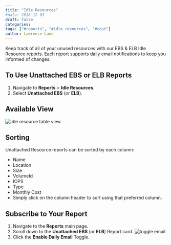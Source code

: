 ```yaml
---
title: "Idle Resources"
#date: 2018-12-03
draft: false
categories:
tags: ["#reports", "#idle resources", "#cost"]
author: Lawrence Lane
---
```


Keep track of all of your unused resources with our EBS & ELB Idle Resource reports. Each report supports daily email notifications to keep you informed of changes.

## To Use Unattached EBS or ELB Reports

1. Navigate to **Reports** > **Idle Resources**.
2. Select **Unattached EBS** (_or_ **ELB**).

## Available View

![idle resource table view](/images/idle-resources/idle-resource-table-view.png)

## Sorting
Unattached Resource reports can be sorted by each column:

- Name
- Location
- Size
- VolumeId
- IOPS
- Type
- Monthly Cost
- Simply click on the column header to sort using that preferred column.

## Subscribe to Your Report

1. Navigate to the **Reports** main page.
2. Scroll down to the **Unattached EBS** (or **ELB**) Report card.
![toggle email](/images/idle-resources/toggle-email.png)
3. Click the **Enable Daily Email** Toggle.
